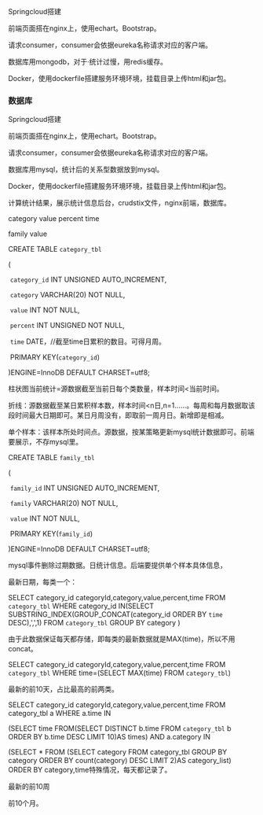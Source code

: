 Springcloud搭建

前端页面搭在nginx上，使用echart。Bootstrap。

请求consumer，consumer会依据eureka名称请求对应的客户端。

数据库用mongodb，对于·统计过慢，用redis缓存。

 

Docker，使用dockerfile搭建服务环境环境，挂载目录上传html和jar包。

### 数据库

Springcloud搭建

前端页面搭在nginx上，使用echart。Bootstrap。

请求consumer，consumer会依据eureka名称请求对应的客户端。

数据库用mysql，统计后的关系型数据放到mysql。 

Docker，使用dockerfile搭建服务环境环境，挂载目录上传html和jar包。

 

计算统计结果，展示统计信息后台，crudstix文件，nginx前端，数据库。

category value  percent time 

family value

 

CREATE TABLE `category_tbl`

(

​    `category_id` INT UNSIGNED AUTO_INCREMENT,

​    `category` VARCHAR(20) NOT NULL,

​    `value`  INT NOT NULL,

​    `percent` INT UNSIGNED NOT NULL,

​    `time` DATE，//截至time日累积的数目。可得月周。

​    PRIMARY KEY(`category_id`)

)ENGINE=InnoDB DEFAULT CHARSET=utf8;

柱状图当前统计=源数据截至当前日每个类数量，样本时间<当前时间。

折线：源数据截至某日累积样本数，样本时间<n日,n=1……。每周和每月数据取该段时间最大日期即可。某日月周没有，即取前一周月日。新增即是相减。

单个样本：该样本所处时间点。源数据，按某策略更新mysql统计数据即可。前端要展示，不存mysql里。

CREATE TABLE `family_tbl`

(

​    `family_id` INT UNSIGNED AUTO_INCREMENT,

​    `family` VARCHAR(20) NOT NULL,

​    `value` INT NOT NULL,

​    PRIMARY KEY(`family_id`)

)ENGINE=InnoDB DEFAULT CHARSET=utf8;

 

mysql事件删除过期数据。日统计信息。后端要提供单个样本具体信息，

 

最新日期，每类一个：

SELECT category_id categoryId,category,value,percent,time FROM `category_tbl` WHERE category_id IN(SELECT     SUBSTRING_INDEX(GROUP_CONCAT(category_id ORDER BY `time` DESC),',',1) FROM `category_tbl` GROUP BY category )

由于此数据保证每天都存储，即每类的最新数据就是MAX(time)，所以不用concat。

SELECT category_id categoryId,category,value,percent,time FROM `category_tbl` WHERE time=(SELECT MAX(time) FROM `category_tbl`)

 

最新的前10天，占比最高的前两类。

SELECT category_id categoryId,category,value,percent,time FROM category_tbl a WHERE a.time IN 

(SELECT time FROM(SELECT DISTINCT b.time FROM `category_tbl` b ORDER BY b.time DESC LIMIT 10)AS times) AND a.category IN

(SELECT * FROM (SELECT category FROM category_tbl GROUP BY category ORDER BY count(category) DESC LIMIT 2)AS category_list) ORDER BY category,time特殊情况，每天都记录了。

最新的前10周

前10个月。

